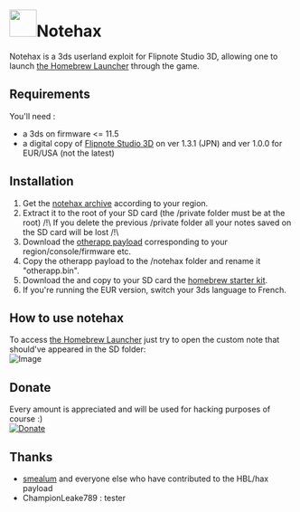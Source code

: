 # <img src="https://vignette2.wikia.nocookie.net/flipnoteartist/images/e/e6/Frog.png/revision/latest?cb=20150103171103" width="48">Notehax
Notehax is a 3ds userland exploit for Flipnote Studio 3D, allowing one to launch
[the Homebrew Launcher](http://smealum.github.io/3ds/) through the game.

## Requirements
You'll need :  
* a 3ds on firmware <= 11.5
* a digital copy of [Flipnote Studio 3D](https://my.nintendo.com/rewards/0391c34c430369c0) on ver 1.3.1 (JPN) and ver 1.0.0 for EUR/USA (not the latest)

## Installation
1. Get the [notehax archive](https://github.com/mrnbayoh/notehax/releases/) according to your region.
2. Extract it to the root of your SD card (the /private folder must be at the root) /!\ If you delete the previous /private folder all your notes saved on the SD card will be lost /!\
3. Download the [otherapp payload](http://smealum.github.io/3ds/) corresponding to your region/console/firmware etc.
4. Copy the otherapp payload to the /notehax folder and rename it "otherapp.bin".
5. Download the and copy to your SD card the [homebrew starter kit](http://smealum.github.io/3ds/).
6. If you're running the EUR version, switch your 3ds language to French.

## How to use notehax
To access [the Homebrew Launcher](http://smealum.github.io/3ds/) just try to open the custom note that should've appeared in the SD folder:  
![Image](http://i.imgur.com/pENuo1Z.png)

## Donate  
Every amount is appreciated and will be used for hacking purposes of course :)  
[![Donate](https://www.paypalobjects.com/en_US/i/btn/btn_donate_LG.gif)](https://www.paypal.com/cgi-bin/webscr?cmd=_s-xclick&hosted_button_id=KFEV25LC9KTX4)

## Thanks
* [smealum](https://github.com/smealum) and everyone else who have contributed to the HBL/hax payload
* ChampionLeake789 : tester
